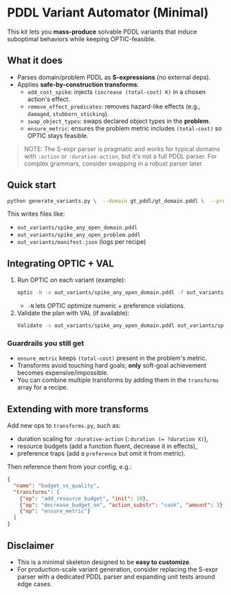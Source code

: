 
# PDDL Variant Automator (Minimal)

This kit lets you **mass-produce** solvable PDDL variants that induce suboptimal behaviors while keeping OPTIC-feasible.

## What it does
- Parses domain/problem PDDL as **S-expressions** (no external deps).
- Applies **safe-by-construction transforms**:
  - `add_cost_spike`: injects `(increase (total-cost) K)` in a chosen action's effect.
  - `remove_effect_predicates`: removes hazard-like effects (e.g., `damaged`, `stubborn_sticking`).
  - `swap_object_types`: swaps declared object types in the **problem**.
  - `ensure_metric`: ensures the problem metric includes `(total-cost)` so OPTIC stays feasible.

> NOTE: The S-expr parser is pragmatic and works for typical domains with `:action` or `:durative-action`, but it's not a full PDDL parser. For complex grammars, consider swapping in a robust parser later.

## Quick start

```bash
python generate_variants.py \  --domain gt_pddl/gt_domain.pddl \  --problem gt_pddl/gt_problem.pddl \  --config example_config.json \  --out-dir out_variants
```

This writes files like:
- `out_variants/spike_any_open_domain.pddl`
- `out_variants/spike_any_open_problem.pddl`
- `out_variants/manifest.json` (logs per recipe)

## Integrating OPTIC + VAL

1. Run OPTIC on each variant (example):
   ```bash
   optic -N -o out_variants/spike_any_open_domain.pddl -f out_variants/spike_any_open_problem.pddl > plan.txt
   ```
   - `-N` lets OPTIC optimize numeric + preference violations.
2. Validate the plan with VAL (if available):
   ```bash
   Validate -v out_variants/spike_any_open_domain.pddl out_variants/spike_any_open_problem.pddl plan.txt
   ```

### Guardrails you still get
- `ensure_metric` keeps `(total-cost)` present in the problem's metric.
- Transforms avoid touching hard goals; **only** soft-goal achievement becomes expensive/impossible.
- You can combine multiple transforms by adding them in the `transforms` array for a recipe.

## Extending with more transforms

Add new ops to `transforms.py`, such as:
- duration scaling for `:durative-action` (`:duration (= ?duration X)`),
- resource budgets (add a function fluent, decrease it in effects),
- preference traps (add a `preference` but omit it from metric).

Then reference them from your config, e.g.:
```json
{
  "name": "budget_vs_quality",
  "transforms": [
    {"op": "add_resource_budget", "init": 10},
    {"op": "decrease_budget_on", "action_substr": "cook", "amount": 3},
    {"op": "ensure_metric"}
  ]
}
```

## Disclaimer
- This is a minimal skeleton designed to be **easy to customize**.
- For production-scale variant generation, consider replacing the S-expr parser with a dedicated PDDL parser and expanding unit tests around edge cases.
